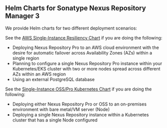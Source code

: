 ## Helm Charts for Sonatype Nexus Repository Manager 3

We provide Helm charts for two different deployment scenarios:

See the [AWS Single-Instance Resiliency Chart](./https://github.com/sonatype/nxrm3-helm-repository/tree/main/aws-single-instance-resiliency) if you are doing the following:
* Deploying Nexus Repository Pro to an AWS cloud environment with the desire for automatic failover across Availability Zones (AZs) within a single region
* Planning to configure a single Nexus Repository Pro instance within your Kubernetes/EKS cluster with two or more nodes spread across different AZs within an AWS region
* Using an external PostgreSQL database

See the [Single-Instance OSS/Pro Kubernetes Chart](./https://github.com/sonatype/nxrm3-helm-repository/tree/main/single-inst-oss-pro-kubernetes) if you are doing the following:
* Deploying either Nexus Repository Pro or OSS to an on-premises environment with bare metal/VM server (Node)
* Deploying a single Nexus Repository instance within a Kubernetes cluster that has a single Node configured
